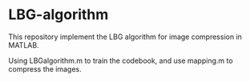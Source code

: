 # LBG-algorithm

This repository implement the LBG algorithm for image compression in MATLAB.

Using LBGalgorithm.m to train the codebook, and use mapping.m to compress the images.

